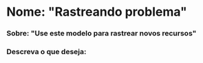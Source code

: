 # Nome: "Rastreando problema"
### Sobre: "Use este modelo para rastrear novos recursos"

### Descreva o que deseja:

